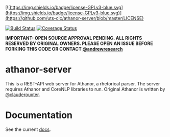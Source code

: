 [![https://img.shields.io/badge/license-GPLv3-blue.svg](https://img.shields.io/badge/license-GPLv3-blue.svg)](https://github.com/uts-cic/athanor-server/blob/master/LICENSE)

[![Build Status](https://travis-ci.org/uts-cic/athanor-server.svg?branch=master)](https://travis-ci.org/uts-cic/athanor-server)
[![Coverage Status](https://coveralls.io/repos/github/uts-cic/athanor-server/badge.svg?branch=master)](https://coveralls.io/github/uts-cic/athanor-server?branch=master)

**IMPORTANT: OPEN SOURCE APPROVAL PENDING. ALL RIGHTS RESERVED BY ORIGINAL OWNERS. PLEASE OPEN AN ISSUE BEFORE FORKING THIS CODE OR CONTACT [@andrewresearch](http://GitHub.com/andrewresearch)**

# athanor-server

This is a REST-API web server for Athanor, a rhetorical parser. The server requires Athanor and CoreNLP libraries to run. Original Athanor is written by [@clauderouxter](https://github.com/orgs/uts-cic/people/clauderouxster).

# Documentation

See the current [docs](./docs/overview/index.html).
